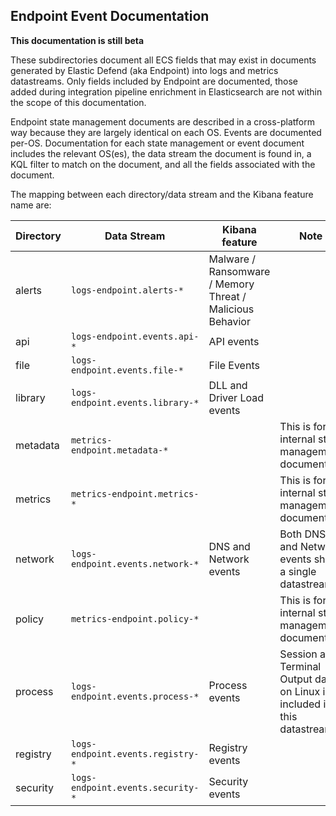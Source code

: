 ## Endpoint Event Documentation

**This documentation is still beta**

These subdirectories document all ECS fields that may exist in documents generated by Elastic Defend (aka Endpoint) into
logs and metrics datastreams. Only fields included by Endpoint are documented, those added during
integration pipeline enrichment in Elasticsearch are not within the scope of this documentation.

Endpoint state management documents are described in a cross-platform way because they are largely
identical on each OS. Events are documented per-OS. Documentation for each state management or event
document includes the relevant OS(es), the data stream the document is found in, a KQL filter to
match on the document, and all the fields associated with the document.

The mapping between each directory/data stream and the Kibana feature name are:

| Directory | Data Stream | Kibana feature | Note |
| --------- | ----------- | -------------- | ---- |
| alerts | `logs-endpoint.alerts-*` | Malware / Ransomware / Memory Threat / Malicious Behavior | | 
| api | `logs-endpoint.events.api-*` | API events | |
| file | `logs-endpoint.events.file-*` | File Events | |
| library | `logs-endpoint.events.library-*` | DLL and Driver Load events | |
| metadata | `metrics-endpoint.metadata-*` | | This is for internal state management documents |
| metrics | `metrics-endpoint.metrics-*` | | This is for internal state management documents |
| network | `logs-endpoint.events.network-*` | DNS and Network events | Both DNS and Network events share a single datastream |
| policy | `metrics-endpoint.policy-*` | | This is for internal state management documents |
| process | `logs-endpoint.events.process-*` | Process events | Session and Terminal Output data on Linux is included in this datastream |
| registry | `logs-endpoint.events.registry-*` | Registry events | |
| security | `logs-endpoint.events.security-*` | Security events | |
